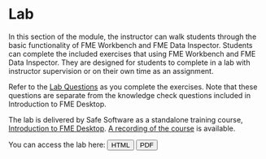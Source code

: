 # Lab

In this section of the module, the instructor can walk students through the basic functionality of FME Workbench and FME Data Inspector. Students can complete the included exercises that using FME Workbench and FME Data Inspector. They are designed for students to complete in a lab with instructor supervision or on their own time as an assignment.

Refer to the [Lab Questions](Integration3Scenario\3.03.LabQuestions.md) as you complete the exercises. Note that these questions are separate from the knowledge check questions included in Introduction to FME Desktop.

The lab is delivered by Safe Software as a standalone training course, [Introduction to FME Desktop](https://s3.amazonaws.com/gitbook/Desktop-Intro-2019/index.html). [A recording of the course](https://www.safe.com/training/recorded/) is available.

You can access the lab here:
<a href="https://s3.amazonaws.com/gitbook/Desktop-Intro-2019/index.html"><button>HTML</button></a>
<a href="https://s3.amazonaws.com/gitbook/Desktop-Intro-2019/Desktop-Intro-2019.pdf"><button>PDF</button></a>

